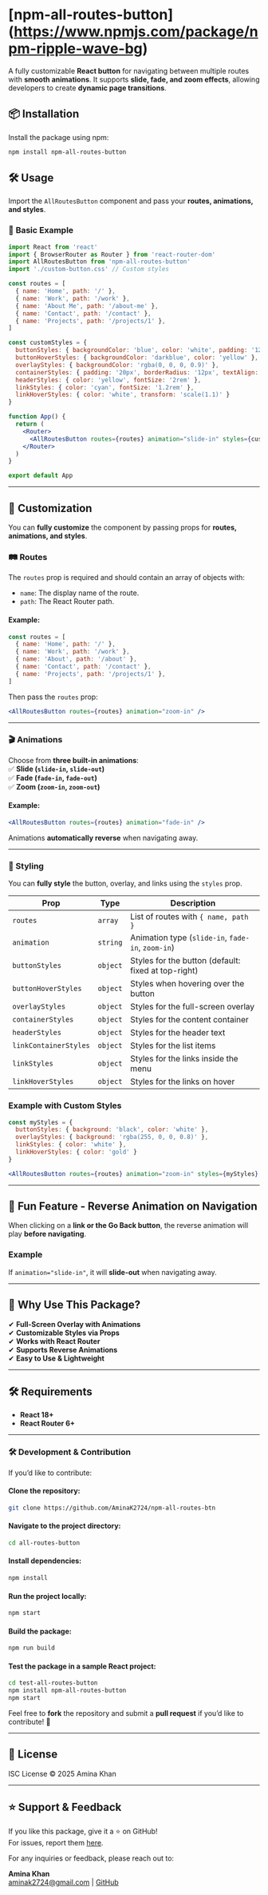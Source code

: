 # [npm-all-routes-button] (https://www.npmjs.com/package/npm-ripple-wave-bg)
A fully customizable **React button** for navigating between multiple routes with **smooth animations**. It supports **slide, fade, and zoom effects**, allowing developers to create **dynamic page transitions**.

## 📦 Installation
Install the package using npm:
```sh
npm install npm-all-routes-button
```

## 🛠️ Usage
Import the `AllRoutesButton` component and pass your **routes, animations, and styles**.

### 📍 **Basic Example**
```jsx
import React from 'react'
import { BrowserRouter as Router } from 'react-router-dom'
import AllRoutesButton from 'npm-all-routes-button'
import './custom-button.css' // Custom styles

const routes = [
  { name: 'Home', path: '/' },
  { name: 'Work', path: '/work' },
  { name: 'About Me', path: '/about-me' },
  { name: 'Contact', path: '/contact' },
  { name: 'Projects', path: '/projects/1' },
]

const customStyles = {
  buttonStyles: { backgroundColor: 'blue', color: 'white', padding: '12px 24px', borderRadius: '8px' },
  buttonHoverStyles: { backgroundColor: 'darkblue', color: 'yellow' },
  overlayStyles: { backgroundColor: 'rgba(0, 0, 0, 0.9)' },
  containerStyles: { padding: '20px', borderRadius: '12px', textAlign: 'center' },
  headerStyles: { color: 'yellow', fontSize: '2rem' },
  linkStyles: { color: 'cyan', fontSize: '1.2rem' },
  linkHoverStyles: { color: 'white', transform: 'scale(1.1)' }
}

function App() {
  return (
    <Router>
      <AllRoutesButton routes={routes} animation="slide-in" styles={customStyles} />
    </Router>
  )
}

export default App
```

---

## 🎨 Customization
You can **fully customize** the component by passing props for **routes, animations, and styles**.

### **🛤 Routes**
The `routes` prop is required and should contain an array of objects with:
- `name`: The display name of the route.
- `path`: The React Router path.

#### **Example:**
```jsx
const routes = [
  { name: 'Home', path: '/' },
  { name: 'Work', path: '/work' },
  { name: 'About', path: '/about' },
  { name: 'Contact', path: '/contact' },
  { name: 'Projects', path: '/projects/1' },
]
```
Then pass the `routes` prop:
```jsx
<AllRoutesButton routes={routes} animation="zoom-in" />
```

---

### **🎬 Animations**
Choose from **three built-in animations**:  
✅ **Slide (`slide-in`, `slide-out`)**  
✅ **Fade (`fade-in`, `fade-out`)**  
✅ **Zoom (`zoom-in`, `zoom-out`)**  

#### **Example:**
```jsx
<AllRoutesButton routes={routes} animation="fade-in" />
```

Animations **automatically reverse** when navigating away.

---

### **🎨 Styling**
You can **fully style** the button, overlay, and links using the `styles` prop.

| Prop | Type | Description |
|------|------|-------------|
| `routes` | `array` | List of routes with `{ name, path }` |
| `animation` | `string` | Animation type (`slide-in`, `fade-in`, `zoom-in`) |
| `buttonStyles` | `object` | Styles for the button (default: fixed at top-right) |
| `buttonHoverStyles` | `object` | Styles when hovering over the button |
| `overlayStyles` | `object` | Styles for the full-screen overlay |
| `containerStyles` | `object` | Styles for the content container |
| `headerStyles` | `object` | Styles for the header text |
| `linkContainerStyles` | `object` | Styles for the list items |
| `linkStyles` | `object` | Styles for the links inside the menu |
| `linkHoverStyles` | `object` | Styles for the links on hover |

### **Example with Custom Styles**
```jsx
const myStyles = {
  buttonStyles: { background: 'black', color: 'white' },
  overlayStyles: { background: 'rgba(255, 0, 0, 0.8)' },
  linkStyles: { color: 'white' },
  linkHoverStyles: { color: 'gold' }
}

<AllRoutesButton routes={routes} animation="zoom-in" styles={myStyles} />
```

---

## 🔄 Fun Feature - Reverse Animation on Navigation
When clicking on a **link or the Go Back button**, the reverse animation will play **before navigating**.

### **Example**
If `animation="slide-in"`, it will **slide-out** when navigating away.

---

## 🌟 Why Use This Package?
✔ **Full-Screen Overlay with Animations**  
✔ **Customizable Styles via Props**  
✔ **Works with React Router**  
✔ **Supports Reverse Animations**  
✔ **Easy to Use & Lightweight**  

---

## 🛠️ Requirements
- **React 18+**
- **React Router 6+**

---

### **🛠 Development & Contribution**
If you’d like to contribute:

#### **Clone the repository:**
```sh
git clone https://github.com/AminaK2724/npm-all-routes-btn
```

#### **Navigate to the project directory:**
```sh
cd all-routes-button
```

#### **Install dependencies:**
```sh
npm install
```

#### **Run the project locally:**
```sh
npm start
```

#### **Build the package:**
```sh
npm run build
```

#### **Test the package in a sample React project:**
```sh
cd test-all-routes-button
npm install npm-all-routes-button
npm start
```

Feel free to **fork** the repository and submit a **pull request** if you’d like to contribute! 🚀

--- 

## 📄 **License**

ISC License © 2025 Amina Khan

---

## ⭐ **Support & Feedback**

If you like this package, give it a ⭐ on GitHub!  
For issues, report them [here](https://github.com/AminaK2724/npm-ripple-wave-bg/issues).

For any inquiries or feedback, please reach out to:

**Amina Khan**  
aminak2724@gmail.com | [GitHub](https://github.com/AminaK2724)
